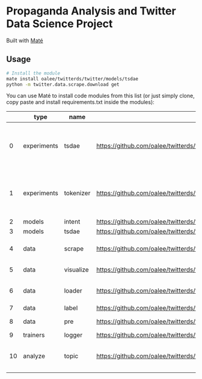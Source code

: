 # Propaganda Analysis and Twitter Data Science Project

 Built with [Maté](https://github.com/ilex-paraguariensis/yerbamate)

## Usage
```bash
# Install the module
mate install oalee/twitterds/twitter/models/tsdae 
python -m twitter.data.scrape.download get
```
You can use Maté to install code modules from this list (or just simply clone, copy paste and install requirements.txt inside the modules):

|    | type        | name      | url                                                                        | short_url                                     | dependencies                                                                                                                                                                                                                                                                                                                  |
|----|-------------|-----------|----------------------------------------------------------------------------|-----------------------------------------------|-------------------------------------------------------------------------------------------------------------------------------------------------------------------------------------------------------------------------------------------------------------------------------------------------------------------------------|
| 0  | experiments | tsdae     | https://github.com/oalee/twitterds/tree/main/twitter/experiments/tsdae     | oalee/twitterds/twitter/experiments/tsdae     | ['--extra-index-url https://download.pytorch.org/whl/torch_stable.html', 'sentence_transformers~=2.2.2', 'torch~=2.0.0', 'ipdb~=0.13.13', 'transformers~=4.28.1', 'tqdm~=4.65.0', 'https://github.com/oalee/twitterds/tree/main/twitter/trainers/logger', 'https://github.com/oalee/twitterds/tree/main/twitter/data/loader'] |
| 1  | experiments | tokenizer | https://github.com/oalee/twitterds/tree/main/twitter/experiments/tokenizer | oalee/twitterds/twitter/experiments/tokenizer | ['--extra-index-url https://download.pytorch.org/whl/torch_stable.html', 'sentence_transformers~=2.2.2', 'torch~=2.0.0', 'ipdb~=0.13.13', 'transformers~=4.28.1', 'tqdm~=4.65.0', 'https://github.com/oalee/twitterds/tree/main/twitter/trainers/logger', 'https://github.com/oalee/twitterds/tree/main/twitter/data/loader'] |
| 2  | models      | intent    | https://github.com/oalee/twitterds/tree/main/twitter/models/intent         | oalee/twitterds/twitter/models/intent         | ['']                                                                                                                                                                                                                                                                                                                          |
| 3  | models      | tsdae     | https://github.com/oalee/twitterds/tree/main/twitter/models/tsdae          | oalee/twitterds/twitter/models/tsdae          | ['']                                                                                                                                                                                                                                                                                                                          |
| 4  | data        | scrape    | https://github.com/oalee/twitterds/tree/main/twitter/data/scrape           | oalee/twitterds/twitter/data/scrape           | ['pandas~=1.5.3', 'requests~=2.28.2', 'snscrape~=0.6.2.20230320', 'ipdb~=0.13.13', 'matplotlib~=3.7.1', 'requests_oauthlib~=1.3.1', 'numpy~=1.24.2', 'tqdm~=4.65.0']                                                                                                                                                          |
| 5  | data        | visualize | https://github.com/oalee/twitterds/tree/main/twitter/data/visualize        | oalee/twitterds/twitter/data/visualize        | ['pandas~=1.5.3', 'ipdb~=0.13.13', 'matplotlib~=3.7.1', 'numpy~=1.24.2']                                                                                                                                                                                                                                                      |
| 6  | data        | loader    | https://github.com/oalee/twitterds/tree/main/twitter/data/loader           | oalee/twitterds/twitter/data/loader           | ['pandas~=1.5.3', 'vaex~=4.16.0', 'sentence_transformers~=2.2.2', 'snscrape~=0.6.2.20230320', 'ipdb~=0.13.13', 'numpy~=1.24.2', 'tqdm~=4.65.0']                                                                                                                                                                               |
| 7  | data        | label     | https://github.com/oalee/twitterds/tree/main/twitter/data/label            | oalee/twitterds/twitter/data/label            | ['ipdb~=0.13.13', 'openai~=0.27.4']                                                                                                                                                                                                                                                                                           |
| 8  | data        | pre       | https://github.com/oalee/twitterds/tree/main/twitter/data/pre              | oalee/twitterds/twitter/data/pre              | ['pandas~=1.5.3', 'vaex~=4.16.0', 'ipdb~=0.13.13', 'dask~=2023.3.2', 'tqdm~=4.65.0']                                                                                                                                                                                                                                          |
| 9  | trainers    | logger    | https://github.com/oalee/twitterds/tree/main/twitter/trainers/logger       | oalee/twitterds/twitter/trainers/logger       | ['tqdm~=4.65.0']                                                                                                                                                                                                                                                                                                              |
| 10 | analyze     | topic     | https://github.com/oalee/twitterds/tree/main/twitter/analyze/topic         | oalee/twitterds/twitter/analyze/topic         | ['umap_learn~=0.5.3', 'sentence_transformers~=2.2.2', 'pandas~=1.5.3', 'ipdb~=0.13.13', 'bertopic~=0.14.1', 'hdbscan~=0.8.29', 'https://github.com/oalee/twitterds/tree/main/twitter/data/loader']                                                                                                                            |

